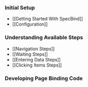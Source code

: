 ### Initial Setup
* [[Getting Started With SpecBind]]
* [[Configuration]]

### Understanding Available Steps
* [[Navigation Steps]]
* [[Waiting Steps]]
* [[Entering Data Steps]]
* [[Clicking Items Steps]]

### Developing Page Binding Code
